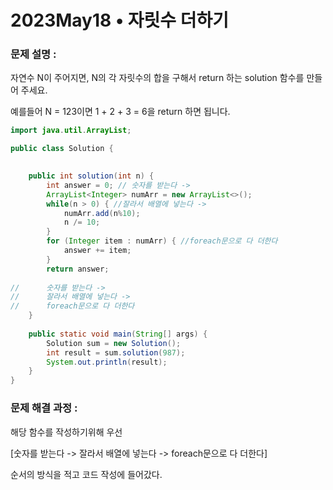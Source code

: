 # 2023May18 • 자릿수 더하기

### **문제 설명 :**

자연수 N이 주어지면, N의 각 자릿수의 합을 구해서 return 하는 solution 함수를 만들어 주세요.

예를들어 N = 123이면 1 + 2 + 3 = 6을 return 하면 됩니다.

```java
import java.util.ArrayList;

public class Solution {
	

    public int solution(int n) {
        int answer = 0; // 숫자를 받는다 ->
        ArrayList<Integer> numArr = new ArrayList<>(); 
        while(n > 0) { //잘라서 배열에 넣는다 ->
        	numArr.add(n%10);
        	n /= 10;
        }
        for (Integer item : numArr) { //foreach문으로 다 더한다
			answer += item; 
		}
        return answer;
        
//      숫자를 받는다 -> 
//      잘라서 배열에 넣는다 ->
//      foreach문으로 다 더한다
    }
    
    public static void main(String[] args) {
		Solution sum = new Solution();
		int result = sum.solution(987);
		System.out.println(result);
	}
}
```

### **문제 해결 과정 :**

해당 함수를 작성하기위해 우선 

[숫자를 받는다 ->  잘라서 배열에 넣는다 -> foreach문으로 다 더한다] 

 순서의 방식을 적고 코드 작성에 들어갔다.
